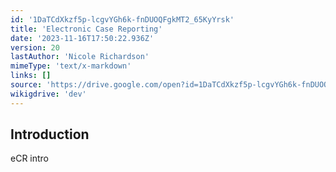 ```yaml
---
id: '1DaTCdXkzf5p-lcgvYGh6k-fnDUOQFgkMT2_65KyYrsk'
title: 'Electronic Case Reporting'
date: '2023-11-16T17:50:22.936Z'
version: 20
lastAuthor: 'Nicole Richardson'
mimeType: 'text/x-markdown'
links: []
source: 'https://drive.google.com/open?id=1DaTCdXkzf5p-lcgvYGh6k-fnDUOQFgkMT2_65KyYrsk'
wikigdrive: 'dev'
---
```

## Introduction

eCR intro

